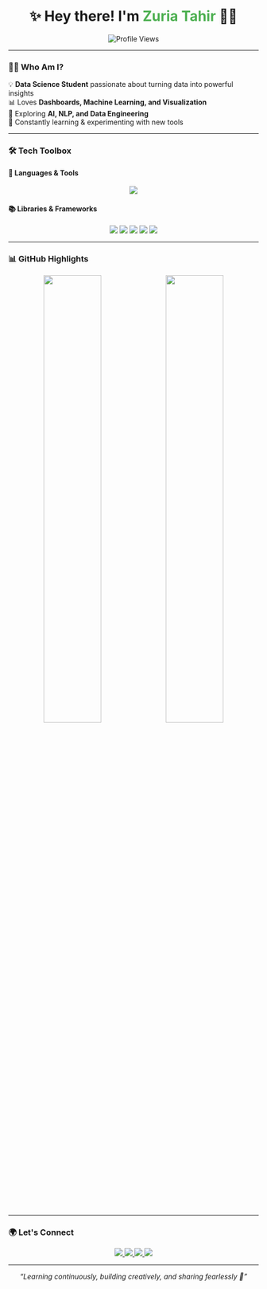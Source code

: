 <h1 align="center">✨ Hey there! I'm <span style="color:#4CAF50">Zuria Tahir</span> 👩‍💻</h1>

<p align="center">
  <img src="https://komarev.com/ghpvc/?username=ZuriaTahir-18&label=Profile+Views&color=blue&style=plastic" alt="Profile Views" />
</p>

---

### 👩‍🎓 **Who Am I?**
💡 **Data Science Student** passionate about turning data into powerful insights  
📊 Loves **Dashboards, Machine Learning, and Visualization**  
🤖 Exploring **AI, NLP, and Data Engineering**  
🌱 Constantly learning & experimenting with new tools  

---

### 🛠 **Tech Toolbox**
#### 🧰 Languages & Tools  
<p align="center">
  <img src="https://skillicons.dev/icons?i=python,mysql,html,css,js,git,github,vscode" />

</p>

#### 📚 Libraries & Frameworks  
<p align="center">
  <img src="https://img.shields.io/badge/Pandas-150458?style=for-the-badge&logo=pandas&logoColor=white" />
  <img src="https://img.shields.io/badge/NumPy-013243?style=for-the-badge&logo=numpy&logoColor=white" />
  <img src="https://img.shields.io/badge/Scikit--Learn-F7931E?style=for-the-badge&logo=scikitlearn&logoColor=white" />
  <img src="https://img.shields.io/badge/Streamlit-FF4B4B?style=for-the-badge&logo=streamlit&logoColor=white" />
  <img src="https://img.shields.io/badge/Matplotlib-005571?style=for-the-badge&logo=plotly&logoColor=white" />
</p>

---

### 📊 **GitHub Highlights**
<p align="center">
  <img src="https://github-readme-stats.vercel.app/api?username=ZuriaTahir-18&show_icons=true&theme=tokyonight" width="48%" />
  <img src="https://github-readme-stats.vercel.app/api/top-langs/?username=ZuriaTahir-18&layout=compact&theme=tokyonight" width="48%" />
</p>

---

### 🌍 **Let's Connect**
<p align="center">
  <a href="https://github.com/ZuriaTahir-18">
    <img src="https://img.shields.io/badge/GitHub-ZuriaTahir18-181717?style=for-the-badge&logo=github" />
  </a>
  <a href="https://www.linkedin.com/in/zuria-tahir-9b5078319">
    <img src="https://img.shields.io/badge/LinkedIn-ZuriaTahir-blue?style=for-the-badge&logo=linkedin" />
  </a>
  <a href="#">
    <img src="https://img.shields.io/badge/Portfolio-Coming%20Soon-0e76a8?style=for-the-badge&logo=google-chrome" />
  </a>
  <a href="mailto:zuriatahir18@gmail.com">
    <img src="https://img.shields.io/badge/Gmail-Contact_Me-D14836?style=for-the-badge&logo=gmail&logoColor=white" />
  </a>
</p>

---

<p align="center"><i>“Learning continuously, building creatively, and sharing fearlessly 🚀”</i></p>

